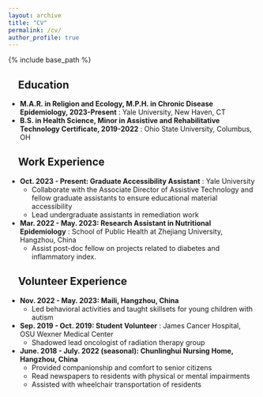 ```yaml
---
layout: archive
title: "CV"
permalink: /cv/
author_profile: true
---
```


{% include base_path %}

&nbsp;&nbsp;&nbsp;&nbsp;Education
------
* **M.A.R. in Religion and Ecology, M.P.H. in Chronic Disease Epidemiology, 2023-Present**
  : Yale University, New Haven, CT
* **B.S. in Health Science, Minor in Assistive and Rehabilitative Technology Certificate, 2019-2022**
  : Ohio State University, Columbus, OH

&nbsp;&nbsp;&nbsp;&nbsp;Work Experience
------
* **Oct. 2023 - Present: Graduate Accessibility Assistant**
  : Yale University
  * Collaborate with the Associate Director of Assistive Technology and fellow graduate assistants to ensure educational material accessibility
  * Lead undergraduate assistants in remediation work
* **Mar. 2022 - May. 2023: Research Assistant in Nutritional Epidemiology**
  : School of Public Health at Zhejiang University, Hangzhou, China
  * Assist post-doc fellow on projects related to diabetes and inflammatory index.

&nbsp;&nbsp;&nbsp;&nbsp;Volunteer Experience
------
* **Nov. 2022 - May. 2023: Maili, Hangzhou, China**
  * Led behavioral activities and taught skillsets for young children with autism
* **Sep. 2019 - Oct. 2019: Student Volunteer**
  : James Cancer Hospital, OSU Wexner Medical Center
  * Shadowed lead oncologist of radiation therapy group
* **June. 2018 - July. 2022 (seasonal): Chunlinghui Nursing Home, Hangzhou, China**
  * Provided companionship and comfort to senior citizens
  * Read newspapers to residents with physical or mental impairments
  * Assisted with wheelchair transportation of residents

